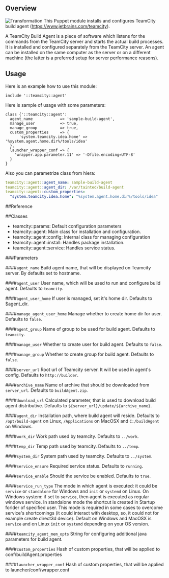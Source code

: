 ## Overview 
![Transformation](https://raw.githubusercontent.com/grundic/puppet-teamcity/master/puppet-teamcity.gif?raw=true)
This Puppet module installs and configures TeamCity build agent (https://www.jetbrains.com/teamcity).

A TeamCity Build Agent is a piece of software which listens for the commands from the TeamCity
server and starts the actual build processes. It is installed and configured separately from the
TeamCity server. An agent can be installed on the same computer as the server or on a different
machine (the latter is a preferred setup for server performance reasons).

## Usage
Here is an example how to use this module:
```puppet
include '::teamcity::agent'
```
Here is sample of usage with some parameters:
```puppet
class {'::teamcity::agent':
  agent_name            => 'sample-build-agent',
  manage_user           => true,
  manage_group          => true,
  custom_properties     => {
      'system.teamcity.idea.home' => '%system.agent.home.dir%/tools/idea'
  },
  launcher_wrapper_conf => {
    'wrapper.app.parameter.11' => '-Dfile.encoding=UTF-8'
  }
}
```

Also you can parametrize class from hiera:
```yaml
teamcity::agent::agent_name: sample-build-agent
teamcity::agent::agent_dir: /var/tainted/build-agent
teamcity::agent::custom_properties:
  "system.teamcity.idea.home": "%system.agent.home.dir%/tools/idea"
```

##Reference

##Classes

* teamcity::params: Default configuration parameters
* teamcity::agent: Main class for installation and configuration.
* teamcity::agent::config: Internal class for managing configuration
* teamcity::agent::install: Handles package installation.
* teamcity::agent::service: Handles service status.

###Parameters

####`agent_name`
Build agent name, that will be displayed on Teamcity server. By defaults set to hostname.

####`agent_user`
User name, which will be used to run and configure build agent. Defaults to `teamcity`.

####`agent_user_home`
If user is managed, set it's home dir. Defaults to $agent_dir.

####`manage_agent_user_home`
Manage whether to create home dir for user. Defaults to `false`.

####`agent_group`
Name of group to be used for build agent. Defaults to `teamcity`.

####`manage_user`
Whether to create user for build agent. Defaults to `false`.

####`manage_group`
Whether to create group for build agent. Defaults to `false`.

####`server_url`
Root url of Teamcity server. It will be used in agent's config. Defaults to `http://builder`.

####`archive_name`
Name of archive that should be downloaded from `server_url`. Defaults to `buildAgent.zip`.

####`download_url`
Calculated parameter, that is used to download build agent distributive.
Defaults to `${server_url}/update/${archive_name}`.

####`agent_dir`
Installation path, where build agent will reside.
Defaults to `/opt/build-agent` on Linux, `/Applications` on MacOSX and `C:/buildAgent` on Windows.

####`work_dir`
Work path used by teamcity.
Defaults to `../work`.

####`temp_dir`
Temp path used by teamcity.
Defaults to `../temp`.

####`system_dir`
System path used by teamcity.
Defaults to `../system`.

####`service_ensure`
Required service status. Defaults to `running`.

####`service_enable`
Should the service be enabled. Defaults to `true`.

####`service_run_type`
The mode in which agent is executed: it could be `service` or `standalone`
for Windows and `init` or `systemd` on Linux. On Windows system: if set
to `service`, then agent is executed as regular windows service. In 
standalone mode the shortcut is created in Startup forlder of specified
user. This mode is required in some cases to overcome service's
shortcomings (it could interact with desktop, so, it could not for
example create direct3d device).
Default on Windows and MacOSX is `service` and on Linux `init` or `systemd` depending
on your OS version.

####`teamcity_agent_mem_opts`
String for configuring additional java parameters for build agent.

####`custom_properties`
Hash of custom properties, that will be applied to conf/buildAgent.properties

####`launcher_wrapper_conf`
Hash of custom properties, that will be applied to launcher/conf/wrapper.conf